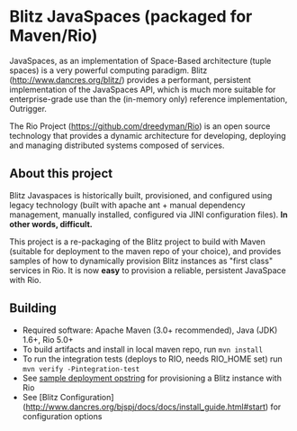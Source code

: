 Blitz JavaSpaces (packaged for Maven/Rio)
=========================================

JavaSpaces, as an implementation of Space-Based architecture (tuple spaces) is a very powerful computing paradigm. Blitz (http://www.dancres.org/blitz/) provides a performant, persistent implementation of the JavaSpaces API, which is much more suitable for enterprise-grade use than the (in-memory only) reference implementation, Outrigger.

The Rio Project (https://github.com/dreedyman/Rio) is an open source technology that provides a dynamic architecture for developing, deploying and managing distributed systems composed of services.

About this project
------------------

Blitz Javaspaces is historically built, provisioned, and configured using legacy technology (built with apache ant + manual dependency management, manually installed, configured via JINI configuration files). 
**In other words, difficult.**

This project is a re-packaging of the Blitz project to build with Maven (suitable for deployment to the maven repo of your choice), and provides samples of how to dynamically provision Blitz instances as "first class" services in Rio. 
It is now **easy** to provision a reliable, persistent JavaSpace with Rio.

Building
--------

* Required software: Apache Maven (3.0+ recommended), Java (JDK) 1.6+, Rio 5.0+
* To build artifacts and install in local maven repo, run `mvn install`
* To run the integration tests (deploys to RIO, needs RIO_HOME set) run `mvn verify -Pintegration-test`
* See [sample deployment opstring](https://github.com/DawidLoubser/Blitz-JavaSpaces-for-Maven-and-Rio/blob/master/src/test/conf/deployment.groovy) for provisioning a Blitz instance with Rio
* See [Blitz Configuration] (http://www.dancres.org/bjspj/docs/docs/install_guide.html#start) for configuration options